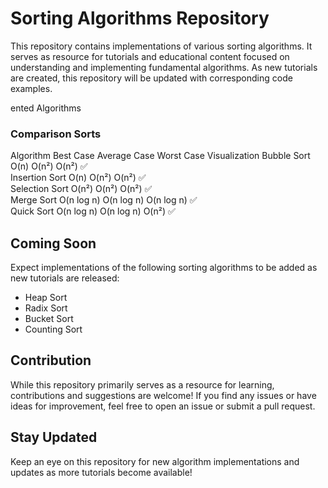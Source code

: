 # Sorting Algorithms Repository

This repository contains implementations of various sorting algorithms. It serves as resource for tutorials and educational content focused on understanding and implementing fundamental algorithms. As new tutorials are created, this repository will be updated with corresponding code examples.

ented Algorithms

### **Comparison Sorts**
 Algorithm         Best Case    Average Case   Worst Case    Visualization 
 Bubble Sort       O(n)         O(n²)          O(n²)            ✅                
 Insertion Sort    O(n)         O(n²)          O(n²)            ✅          
 Selection Sort    O(n²)        O(n²)          O(n²)            ✅          
 Merge Sort        O(n log n)   O(n log n)     O(n log n)       ✅         
 Quick Sort        O(n log n)   O(n log n)     O(n²)            ✅          


## Coming Soon

Expect implementations of the following sorting algorithms to be added as new tutorials are released:

* Heap Sort
* Radix Sort
* Bucket Sort
* Counting Sort

## Contribution

While this repository primarily serves as a resource for learning, contributions and suggestions are welcome! If you find any issues or have ideas for improvement, feel free to open an issue or submit a pull request.

## Stay Updated

Keep an eye on this repository for new algorithm implementations and updates as more tutorials become available!
